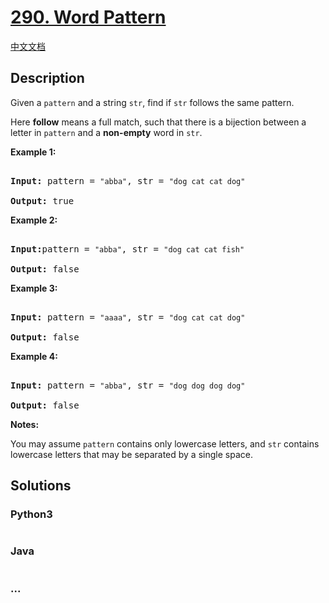 # [290. Word Pattern](https://leetcode.com/problems/word-pattern)

[中文文档](/solution/0200-0299/0290.Word%20Pattern/README.md)

## Description
<p>Given a <code>pattern</code> and a string <code>str</code>, find if <code>str</code> follows the same pattern.</p>



<p>Here <b>follow</b> means a full match, such that there is a bijection between a letter in <code>pattern</code> and a <b>non-empty</b> word in <code>str</code>.</p>



<p><strong>Example 1:</strong></p>



<pre>

<strong>Input:</strong> pattern = <code>&quot;abba&quot;</code>, str = <code>&quot;dog cat cat dog&quot;</code>

<strong>Output:</strong> true</pre>



<p><strong>Example 2:</strong></p>



<pre>

<strong>Input:</strong>pattern = <code>&quot;abba&quot;</code>, str = <code>&quot;dog cat cat fish&quot;</code>

<strong>Output:</strong> false</pre>



<p><strong>Example 3:</strong></p>



<pre>

<strong>Input:</strong> pattern = <code>&quot;aaaa&quot;</code>, str = <code>&quot;dog cat cat dog&quot;</code>

<strong>Output:</strong> false</pre>



<p><strong>Example 4:</strong></p>



<pre>

<strong>Input:</strong> pattern = <code>&quot;abba&quot;</code>, str = <code>&quot;dog dog dog dog&quot;</code>

<strong>Output:</strong> false</pre>



<p><b>Notes:</b><br />

You may assume <code>pattern</code> contains only lowercase letters, and <code>str</code> contains lowercase letters that may be separated by a single space.</p>




## Solutions


<!-- tabs:start -->

### **Python3**

```python

```

### **Java**

```java

```

### **...**
```

```

<!-- tabs:end -->